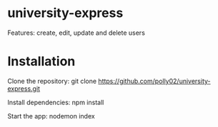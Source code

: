 # university-express
Features: create, edit, update and delete users
# Installation
Clone the repository: git clone https://github.com/polly02/university-express.git

Install dependencies: npm install

Start the app: nodemon index
